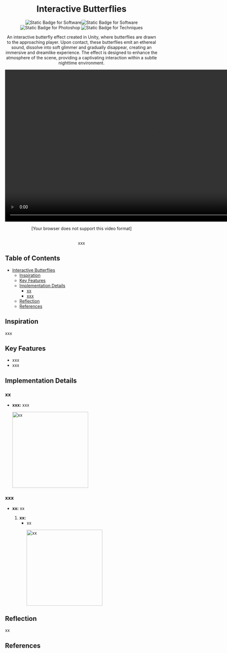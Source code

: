 # <center>Interactive Butterflies</center>
<div align="center">
    <p><img alt="Static Badge for Software" src="https://img.shields.io/badge/Software-Unity-C2D5C7"><img alt="Static Badge for Software" src="https://img.shields.io/badge/Software-Blender-E9CFCF"><img alt="Static Badge for Photoshop" src="https://img.shields.io/badge/Software-Photoshop-D6CADF"> <img alt="Static Badge for Techniques" src="https://img.shields.io/badge/Techniques-xx-C2D8EE"></p>
    <p>An interactive butterfly effect created in Unity, where butterflies are drawn to the approaching player. Upon contact, these butterflies emit an ethereal sound, dissolve into soft glimmer and gradually disappear, creating an immersive and dreamlike experience. The effect is designed to enhance the atmosphere of the scene, providing a captivating interaction within a subtle nighttime environment.</p>
    <p>
        <video height=500 controls="controls" autoplay>
            <source src="media/demo.mp4" type="video/mp4">
            <p>[Your browser does not support this video format]</p>
        </video>
        <br>
        xxx
    </p>
</div>

## Table of Contents <!-- omit from toc -->
- [Interactive Butterflies](#interactive-butterflies)
  - [Inspiration](#inspiration)
  - [Key Features](#key-features)
  - [Implementation Details](#implementation-details)
    - [xx](#xx)
    - [xxx](#xxx)
  - [Reflection](#reflection)
  - [References](#references)

## Inspiration
xxx

## Key Features
- xxx
- xxx

## Implementation Details

### xx
- **xxx:** xxx <p><img src="media/xx.png" alt="xx" title="xx" height=250></p>


### xxx
- **xx:** xx
  
  1. **xx:**
     - xx <p><img src="media/xx.png" alt="xx" title="xx" height=250></p>


## Reflection
xx

## References
